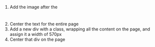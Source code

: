 1. Add the image after the <h1>
2. Center the text for the entire page
3. Add a new div with a class, wrapping all the content on the page, and assign it a width of 570px
4. Center that div on the page
